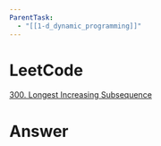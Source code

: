 ```yaml
---
ParentTask:
  - "[[1-d_dynamic_programming]]"
---
```


# LeetCode
[300. Longest Increasing Subsequence](https://leetcode.com/problems/longest-increasing-subsequence/)

# Answer
```Cpp
``` 